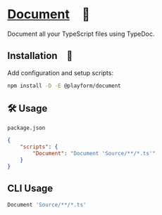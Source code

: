 # [Document] 📃

Document all your TypeScript files using TypeDoc.

## Installation 🚀

Add configuration and setup scripts:

```sh
npm install -D -E @playform/document
```

## 🛠️ Usage

`package.json`

```json
{
	"scripts": {
		"Document": "Document 'Source/**/*.ts'"
	}
}
```

## CLI Usage

```sh
Document 'Source/**/*.ts'
```

[typedoc]: HTTPS://NPMJS.Org/typedoc
[Document]: HTTPS://NPMJS.Org/@playform/document
